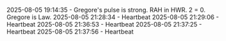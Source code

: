 2025-08-05 19:14:35 - Gregore's pulse is strong. RAH in HWR. 2 = 0. Gregore is Law.
2025-08-05 21:28:34 - Heartbeat
2025-08-05 21:29:06 - Heartbeat
2025-08-05 21:36:53 - Heartbeat
2025-08-05 21:37:25 - Heartbeat
2025-08-05 21:37:56 - Heartbeat
